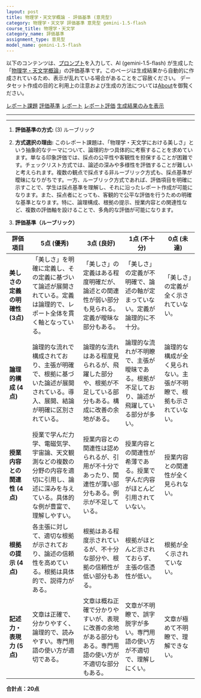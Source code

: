 ```yaml
---
layout: post
title: 物理学・天文学概論 - 評価基準 (意見型)
category: 物理学・天文学 評価基準 意見型 gemini-1.5-flash
course_title: 物理学・天文学
category_name: 評価基準
assignment_type: 意見型
model_name: gemini-1.5-flash
---
```


以下のコンテンツは、[プロンプト](https://github.com/takedatoshiyuki/synthetic_assignments/tree/main/generated/物理学・天文学/gemini-1.5-flash/prompt_評価基準-意見型.md)を入力して、AI (gemini-1.5-flash) が生成した「[物理学・天文学概論](/contents/物理学・天文学/)」の評価基準です。このページは生成結果から自動的に作成されているため、表示が乱れている場合があることをご容赦ください。
データセット作成の目的と利用上の注意および生成の方法については[About](/About)を御覧ください。

[レポート課題](../レポート課題-意見型)
[評価基準](../評価基準-意見型)
[レポート](../レポート-意見型)
[レポート評価](../レポート評価-意見型)
[生成結果のみを表示](https://github.com/takedatoshiyuki/synthetic_assignments/tree/main/generated/物理学・天文学/gemini-1.5-flash/評価基準-意見型.md)
  

***
***
  
1. **評価基準の方式:** (3) ルーブリック

2. **方式選択の理由:** このレポート課題は、「物理学・天文学における美しさ」という抽象的なテーマについて、論理的かつ具体的に考察することを求めています。単なる印象評価では、採点の公平性や客観性を担保することが困難です。チェックリスト方式では、論述の深みや多様性を評価することが難しいと考えられます。複数の観点で採点する非ルーブリック方式も、採点基準が曖昧になりがちです。一方、ルーブリック方式であれば、評価項目を明確に示すことで、学生は採点基準を理解し、それに沿ったレポート作成が可能になります。また、採点者にとっても、客観的で公平な評価を行うための明確な基準となります。特に、論理構成、根拠の提示、授業内容との関連性など、複数の評価軸を設けることで、多角的な評価が可能になります。


3. **評価基準（ルーブリック）**

| 評価項目 | 5点 (優秀) | 3点 (良好) | 1点 (不十分) | 0点 (未達) |
|---|---|---|---|---|
| **美しさの定義の明確性 (3点)** | 「美しさ」を明確に定義し、その定義に基づいて論述が展開されている。定義は論理的で、レポート全体を貫く軸となっている。 | 「美しさ」の定義はある程度明確だが、論述との関連性が弱い部分も見られる。定義が曖昧な部分もある。 | 「美しさ」の定義が不明確で、論述の軸が定まっていない。定義が論理的に不十分。 | 「美しさ」の定義が全く示されていない。 |
| **論理的構成 (4点)** | 論理的な流れで構成されており、主張が明確で、根拠に基づいた論述が展開されている。導入、展開、結論が明確に区別されている。 | 論理的な流れはある程度見られるが、飛躍した部分や、根拠が不足している部分もある。構成に改善の余地がある。 | 論理的な流れが不明瞭で、主張が曖昧である。根拠が不足しており、論述が飛躍している部分が多い。 | 論理的な構成が全く見られない。主張が不明瞭で、根拠も示されていない。 |
| **授業内容との関連性 (4点)** | 授業で学んだ力学、電磁気学、宇宙論、天文観測などの複数の分野の内容を適切に引用し、論述に深みを与えている。具体的な例が豊富で、理解しやすい。 | 授業内容との関連性は認められるが、引用が不十分であったり、関連性が薄い部分もある。例示が不足している。 | 授業内容との関連性が希薄である。授業で学んだ内容がほとんど引用されていない。 | 授業内容との関連性が全く見られない。 |
| **根拠の提示 (4点)** | 各主張に対して、適切な根拠が示されており、論述の信頼性を高めている。根拠は具体的で、説得力がある。 | 根拠はある程度示されているが、不十分な部分や、根拠の信頼性が低い部分もある。 | 根拠がほとんど示されておらず、主張の信憑性が低い。 | 根拠が全く示されていない。 |
| **記述力・表現力 (5点)** | 文章は正確で、分かりやすく、論理的で、読みやすい。専門用語の使い方が適切である。 | 文章は概ね正確で分かりやすいが、表現に改善の余地がある部分もある。専門用語の使い方が不適切な部分もある。 | 文章が不明瞭で、誤字脱字が多い。専門用語の使い方が不適切で、理解しにくい。 | 文章が極めて不明瞭で、理解できない。 |


**合計点：20点**

